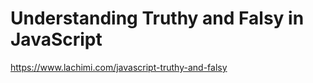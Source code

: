 # Understanding Truthy and Falsy in JavaScript

https://www.lachimi.com/javascript-truthy-and-falsy
